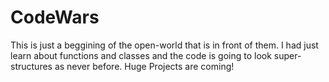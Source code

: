 # CodeWars
This is just a beggining of the open-world
that is in front of them. I had just learn
about functions and classes and the code is
going to look super-structures as never before.
Huge Projects are coming!